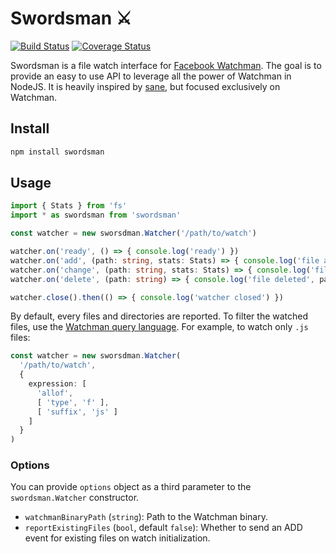 # Swordsman ⚔️

[![Build Status](https://travis-ci.org/frankie567/swordsman.svg?branch=master)](https://travis-ci.org/frankie567/swordsman) [![Coverage Status](https://coveralls.io/repos/github/frankie567/swordsman/badge.svg?branch=master)](https://coveralls.io/github/frankie567/swordsman?branch=master)

Swordsman is a file watch interface for [Facebook Watchman](https://github.com/facebook/watchman). The goal is to provide an easy to use API to leverage all the power of Watchman in NodeJS. It is heavily inspired by [sane](https://github.com/amasad/sane), but focused exclusively on Watchman.

## Install

```bash
npm install swordsman
```

## Usage

```ts
import { Stats } from 'fs'
import * as swordsman from 'swordsman'

const watcher = new sworsdman.Watcher('/path/to/watch')

watcher.on('ready', () => { console.log('ready') })
watcher.on('add', (path: string, stats: Stats) => { console.log('file added', path, stats) })
watcher.on('change', (path: string, stats: Stats) => { console.log('file changed', path, stats) })
watcher.on('delete', (path: string) => { console.log('file deleted', path) })

watcher.close().then(() => { console.log('watcher closed') })
```

By default, every files and directories are reported. To filter the watched files, use the [Watchman query language](https://facebook.github.io/watchman/docs/file-query.html). For example, to watch only `.js` files:

```ts
const watcher = new sworsdman.Watcher(
  '/path/to/watch',
  {
    expression: [
      'allof',
      [ 'type', 'f' ],
      [ 'suffix', 'js' ]
    ]
  }
)
```

### Options

You can provide `options` object as a third parameter to the `swordsman.Watcher` constructor.

* `watchmanBinaryPath` (`string`): Path to the Watchman binary.
* `reportExistingFiles` (`bool`, default `false`): Whether to send an ADD event for existing files on watch initialization.
